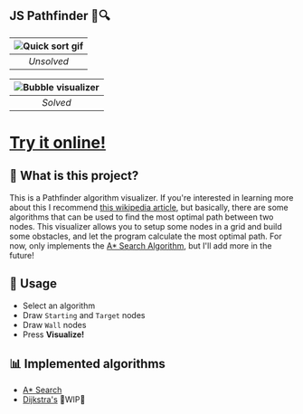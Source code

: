 ## JS Pathfinder 🤖🔍
| ![Quick sort gif](https://i.imgur.com/FeNo3p2.png) | 
|:--:| 
| *Unsolved* |

| ![Bubble visualizer](https://i.imgur.com/YnhFSml.png) | 
|:--:| 
| *Solved* |

# [Try it online!](https://alesbe.github.io/js-pathfinder/)

## 💭 What is this project?
This is a Pathfinder algorithm visualizer. If you're interested in learning more about this I recommend [this wikipedia article](https://en.wikipedia.org/wiki/Pathfinding), but basically, there are some algorithms that can be used to find the most optimal path between two nodes. This visualizer allows you to setup some nodes in a grid and build some obstacles, and let the program calculate the most optimal path. For now, only implements the [A* Search Algorithm](https://en.wikipedia.org/wiki/A*_search_algorithm), but I'll add more in the future!

## 🧠 Usage
- Select an algorithm
- Draw `Starting` and `Target` nodes
- Draw `Wall` nodes
- Press **Visualize!**

## 📊 Implemented algorithms
- [A* Search](https://en.wikipedia.org/wiki/A*_search_algorithm)
- [Dijkstra's](https://en.wikipedia.org/wiki/Dijkstra%27s_algorithm) 🚧WIP🚧
